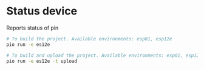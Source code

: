 # Status device
Reports status of pin


```sh
# To build the project. Available environments: esp01, esp12e
pio run -e es12e
```

```sh
# To build and upload the project. Available environments: esp01, esp12e
pio run -e es12e -t upload
```
